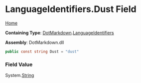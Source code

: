 <a name="_top"></a>

# LanguageIdentifiers\.Dust Field

[Home](../../../README.md#_top)

**Containing Type**: [DotMarkdown](../../README.md#_top)\.[LanguageIdentifiers](../README.md#_top)

**Assembly**: DotMarkdown\.dll

```csharp
public const string Dust = "dust"
```

### Field Value

System\.[String](https://docs.microsoft.com/en-us/dotnet/api/system.string)
